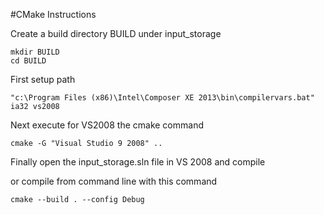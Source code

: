 #CMake Instructions

Create a build directory BUILD under input_storage
```
mkdir BUILD
cd BUILD
```

First setup path
```
"c:\Program Files (x86)\Intel\Composer XE 2013\bin\compilervars.bat" ia32 vs2008
```

Next execute for VS2008 the cmake command
```
cmake -G "Visual Studio 9 2008" ..
```

Finally open the input_storage.sln file in VS 2008 and compile

or compile from command line with this command
```
cmake --build . --config Debug
```